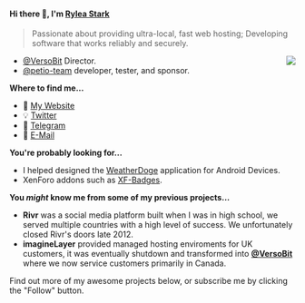#### Hi there 👋, I'm [Rylea Stark](https://ryleastark.com)

> Passionate about providing ultra-local, fast web hosting; Developing software that works reliably and securely. 

<img src="https://github-readme-stats.mrdulin.vercel.app/api?username=ryleastark&show_icons=true&hide_border=true&icon_color=586069&title_color=a0a9af" align="right">

- [@VersoBit](https://github.com/VersoBit) Director.
- [@petio-team](https://github.com/petio-team) developer, tester, and sponsor.

**Where to find me...**

- :iphone: [My Website](https://ryleastark.com)
- :bulb: [Twitter](https://twitter.com/RyleaStark)
- :mega: [Telegram](https://t.me/s/RyleaStark)
- :email: [E-Mail](mailto:me_at_ryleastark_com)

**You're probably looking for...**

- I helped designed the [WeatherDoge](https://github.com/VersoBit/WeatherDoge) application for Android Devices.
- XenForo addons such as [XF-Badges](https://github.com/VersoBit/XF-Badges).

**You _might_ know me from some of my previous projects...**

- **Rivr** was a social media platform built when I was in high school, we served multiple countries with a high level of success. We unfortunately closed Rivr's doors late 2012.
- **imagineLayer** provided managed hosting enviroments for UK customers, it was eventually shutdown and transformed into **[@VersoBit](https://github.com/VersoBit)** where we now service customers primarily in Canada.

Find out more of my awesome projects below, or subscribe me by clicking the "Follow" button.
